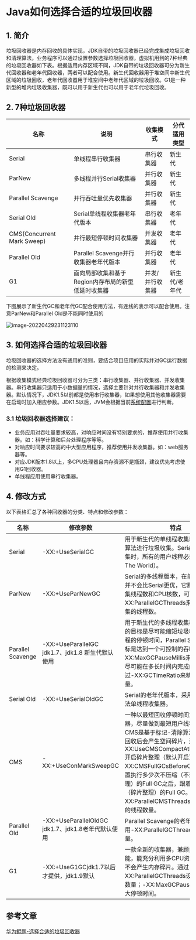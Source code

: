 # Java如何选择合适的垃圾回收器

## 1. 简介

垃圾回收器是内存回收的具体实现，JDK自带的垃圾回收器已经完成集成垃圾回收和清理算法，业务程序可以通过设置参数选择垃圾回收器，虚拟机用到的7种经典的垃圾回收器如下表。根据适用内存区域不同，JDK自带的垃圾回收器可分为新生代回收器和老年代回收器，两者可以配合使用。新生代回收器用于堆空间中新生代区域的垃圾回收，老年代回收器用于堆空间中老年代区域的垃圾回收。G1是一种新型的堆内垃圾收集器，既可以用于新生代也可以用于老年代垃圾回收。

## 2. 7种垃圾回收器

| 名称                       | 说明                                               | 收集模式        | 分代适用类型  |
| -------------------------- | -------------------------------------------------- | --------------- | ------------- |
| Serial                     | 单线程串行收集器                                   | 串行收集器      | 新生代        |
| ParNew                     | 多线程并行Serial收集器                             | 并行收集器      | 新生代        |
| Parallel Scavenge          | 并行吞吐量优先收集器                               | 并行收集器      | 新生代        |
| Serial Old                 | Serial单线程收集器老年代版本                       | 串行收集器      | 老年代        |
| CMS(Concurrent Mark Sweep) | 并行最短停顿时间收集器                             | 并发收集器      | 老年代        |
| Parallel Old               | Parallel Scavenge并行收集器老年代版本              | 并行收集器      | 老年代        |
| G1                         | 面向局部收集和基于Region内存布局的新型低延时收集器 | 并发/并行收集器 | 新生代/老年代 |

下图展示了新生代GC和老年代GC配合使用方法，有连线的表示可以配合使用。注意ParNew和Parallel Old是不能同时使用的

![image-20220429231123110](https://zszblog.oss-cn-beijing.aliyuncs.com/zszblog/image-20220429231123110.png)

## 3. 如何选择合适的垃圾回收器

垃圾回收器的选择方法没有通用的准则，要结合项目应用的实际并对GC运行数据的检测来决定。

根据收集模式经典垃圾回收器可分为三类：串行收集器、并行收集器、并发收集器。串行收集器只适用于小数据量的情况，选择主要针对并行收集器和并发收集器。默认情况下，JDK1.5以前都是使用串行收集器，如果想使用其他收集器需要在启动时加入相应参数。JDK1.5以后，JVM会根据当前[系统配置](http://java.sun.com/j2se/1.5.0/docs/guide/vm/server-class.html)进行判断。

### 3.1 垃圾回收器选择建议：

- 业务应用对吞吐量要求较高，对响应时间没有特别要求的，推荐使用并行收集器。如：科学计算和后台处理程序等等。
- 对响应时间要求较高的中大型应用程序，推荐使用并发收集器。如：web服务器等。
- 对应JDK版本1.8以上，多CPU处理器且内存资源不是瓶颈，建议优先考虑使用G1回收器。
- 单线程应用使用串行收集器。

## 4. 修改方式

以下表格汇总了各种回收器的分类、特点和修改参数：

| 名称              | 修改参数                                           | 特点                                                         |
| ----------------- | -------------------------------------------------- | ------------------------------------------------------------ |
| Serial            | -XX:+UseSerialGC                                   | 用于新生代的单线程收集器，采用复制算法进行垃圾收集。Serial 进行垃圾收集时，所有的用户线程必须暂停（Stop The World）。 |
| ParNew            | -XX:+UseParNewGC                                   | Serial的多线程版本，在单核CPU环境并不会比Serial更优，它默认开启的收集线程数和CPU核数，可以通过-XX:ParallelGCThreads来设置垃圾收集的线程数。 |
| Parallel Scavenge | -XX:+UseParallelGC jdk1.7、jdk1.8 新生代默认使用   | 用于新生代的多线程收集器，ParNew的目标是尽可能缩短垃圾收集时用户线程的停顿时间，Parallel Scavenge的目标是达到一个可控制的吞吐量。通过-XX:MaxGCPauseMillis来设置收集器尽可能在多长时间内完成内存回收，通过-XX:GCTimeRatio来精确控制吞吐量。 |
| Serial Old        | -XX:+UseSerialOldGC                                | Serial的老年代版本，采用标记-整理算法单线程收集器。          |
| CMS               | -XX:+UseConMarkSweepGC                             | 一种以最短回收停顿时间为目标的收集器，尽量做到最短用户线程停顿时间。CMS是基于标记-清除算法，所以垃圾回收后会产生空间碎片，通过-XX:UseCMSCompactAtFullCollection开启碎片整理（默认开启）。用-XX:CMSFullGCsBeforeCompaction设置执行多少次不压缩（不进行碎片整理）的Full GC之后，跟着来一次带压缩（碎片整理）的Full GC。-XX:ParallelCMSThreads：设定CMS的线程数量。 |
| Parallel Old      | -XX:+UseParallelOldGC jdk1.7、jdk1.8老年代默认使用 | Parallel Scavenge的老年代版本，使用-XX:ParallelGCThreads限制线程数量。 |
| G1                | -XX:+UseG1GCjdk1.7以后才提供，jdk1.9默认           | 一款全新的收集器，兼顾并行和并发功能，能充分利用多CPU资源，运行期间不会产生内存碎片。通过-XX:ParallelGCThreads设置限制线程数量；-XX:MaxGCPauseMillis设置最大停顿时间。 |

## 参考文章

[华为鲲鹏-选择合适的垃圾回收器](https://support.huaweicloud.com/tuningtip-kunpenggrf/kunpengtuning_12_0064.html)